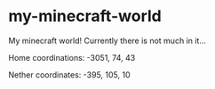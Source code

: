 # my-minecraft-world
My minecraft world! Currently there is not much in it...

Home coordinations:
-3051, 74, 43

Nether coordinates:
-395, 105, 10
